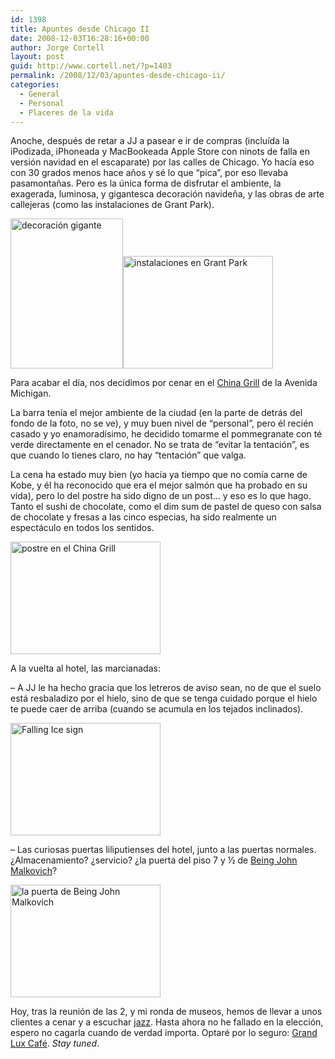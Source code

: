 ```yaml
---
id: 1398
title: Apuntes desde Chicago II
date: 2008-12-03T16:28:16+00:00
author: Jorge Cortell
layout: post
guid: http://www.cortell.net/?p=1403
permalink: /2008/12/03/apuntes-desde-chicago-ii/
categories:
  - General
  - Personal
  - Placeres de la vida
---
```

Anoche, después de retar a JJ a pasear e ir de compras (incluída la iPodizada, iPhoneada y MacBookeada Apple Store con ninots de falla en versión navidad en el escaparate) por las calles de Chicago. Yo hacía eso con 30 grados menos hace años y sé lo que &#8220;pica&#8221;, por eso llevaba pasamontañas. Pero es la única forma de disfrutar el ambiente, la exagerada, luminosa, y gigantesca decoración navideña, y las obras de arte callejeras (como las instalaciones de Grant Park).

<img src="http://farm4.static.flickr.com/3052/3079377761_5b1e9cce72_m.jpg" alt="decoración gigante" width="180" height="240" /><img src="http://farm4.static.flickr.com/3070/3080213816_20e63f75bc_m.jpg" alt="instalaciones en Grant Park" width="240" height="180" />

Para acabar el día, nos decidimos por cenar en el <a title="http://www.chinagrillmgt.com/chinaIL/main.cfm?pp=0" href="http://www.chinagrillmgt.com/chinaIL/main.cfm?pp=0" target="_blank">China Grill</a> de la Avenida Michigan.

La barra tenía el mejor ambiente de la ciudad (en la parte de detrás del fondo de la foto, no se ve), y muy buen nivel de &#8220;personal&#8221;, pero él recién casado y yo enamoradísimo, he decidido tomarme el pommegranate con té verde directamente en el cenador. No se trata de &#8220;evitar la tentación&#8221;, es que cuando lo tienes claro, no hay &#8220;tentación&#8221; que valga.

La cena ha estado muy bien (yo hacía ya tiempo que no comía carne de Kobe, y él ha reconocido que era el mejor salmón que ha probado en su vida), pero lo del postre ha sido digno de un post&#8230; y eso es lo que hago. Tanto el sushi de chocolate, como el dim sum de pastel de queso con salsa de chocolate y fresas a las cinco especias, ha sido realmente un espectáculo en todos los sentidos.

<img src="http://farm4.static.flickr.com/3230/3079377821_f9dce669cb_m.jpg" alt="postre en el China Grill" width="240" height="180" />

A la vuelta al hotel, las marcianadas:
  
&#8211; A JJ le ha hecho gracia que los letreros de aviso sean, no de que el suelo está resbaladizo por el hielo, sino de que se tenga cuidado porque el hielo te puede caer de arriba (cuando se acumula en los tejados inclinados).

<img src="http://farm3.static.flickr.com/2208/2125416121_ec64b2d9f7_m.jpg" alt="Falling Ice sign" width="240" height="180" />
  
&#8211; Las curiosas puertas liliputienses del hotel, junto a las puertas normales. ¿Almacenamiento? ¿servicio? ¿la puerta del piso 7 y ½ de <a title="http://www.imdb.com/title/tt0120601/" href="http://www.imdb.com/title/tt0120601/" target="_blank">Being John Malkovich</a>?

<img src="http://farm4.static.flickr.com/3053/3079377865_79d2fc87fd_m.jpg" alt="la puerta de Being John Malkovich" width="240" height="180" />

Hoy, tras la reunión de las 2, y mi ronda de museos, hemos de llevar a unos clientes a cenar y a escuchar <a title="http://www.bluechicago.com/" href="http://www.bluechicago.com/" target="_blank">jazz</a>. Hasta ahora no he fallado en la elección, espero no cagarla cuando de verdad importa. Optaré por lo seguro: <a title="http://www.grandluxcafe.com/" href="http://www.grandluxcafe.com/" target="_blank">Grand Lux Café</a>. _Stay tuned_.